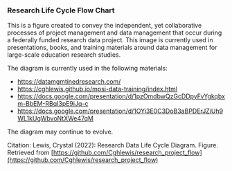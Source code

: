 ### Research Life Cycle Flow Chart

This is a figure created to convey the independent, yet collaborative processes of project management and data management that occur during a federally funded research data project. This image is currently used in presentations, books, and training materials around data management for large-scale education research studies.

The diagram is currently used in the following materials:
- https://datamgmtinedresearch.com/
- https://cghlewis.github.io/mpsi-data-training/index.html
- https://docs.google.com/presentation/d/1pzOmdbwQzGcDDpyFvYgkqbxm-BbEM-RBqI3pE9iJq-c
- https://docs.google.com/presentation/d/1OYi3E0C3DoB3aBPDErJZiUh9WL1kUgWbvoNtXWe47qM

The diagram may continue to evolve.

Citation: Lewis, Crystal (2022): Research Data Life Cycle Diagram. Figure. Retrieved from [https://github.com/Cghlewis/research_project_flow](https://github.com/Cghlewis/research_project_flow)
